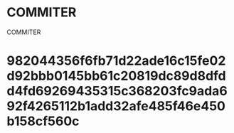 # COMMITER
COMMITER






# 982044356f6fb71d22ade16c15fe02d92bbb0145bb61c20819dc89d8dfdd4fd69269435315c368203fc9ada692f4265112b1add32afe485f46e450b158cf560c
